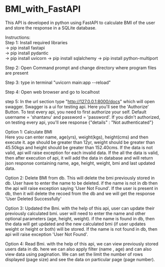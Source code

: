 # BMI_with_FastAPI
  
This API is developed in python using FastAPI to calculate BMI of the user and store the response in a SQLite database.  
  
  
Instructions:  
Step 1: Install required libraries  
-> pip install fastapi  
-> pip install pydantic  
-> pip install uvicorn
-> pip install sqlalchemy
-> pip install python-multiport

Step 2: Open Command prompt and change directory where program files are present  

Step 3: type in terminal "uvicorn main:app --reload"  

Step 4: Open web browser and go to localhost  

step 5:  In the url section type "http://127.0.0.1:8000/docs" which will open swagger. Swagger is a ui for testing api. Here you'll see the 'Authorize' Button.
To test every api, you need to first authorize your self. Default username = 'shantanu' and password = 'password'. If you didn't authorized, on testing every api, you'll see response {"details" : "Not authenticated"}

Option 1: Calculate BMI  
Here you can enter name, age(yrs), weight(kgs), height(cms) and then execute it. age should be greater than 12yr, weight should be greater than 45.50kgs and height should be greater than 152.40cms. If the data is not valid, api will raise exception for each invalid data. If the all the data is valid, then after execution of api, it will add the data in database and will return json response containing name, age, height, weight, bmi and last updated data.  

Option 2: Delete BMI from db. 
This will delete the bmi previously stored in db. User have to enter the name to be deleted. if the name is not in db then the api will raise exception saying 'User Not Found'. If the user is present in db, then it will delete the recoed from the db and we will get the response 'User Deleted Successfully'

Option 3: Updated the Bmi. 
with the help of this api, user can update their previously calculated bmi. user will need to enter the name and other optional parameters (age, height, weight). if the name is found in db, then the data will get updated and the new calculated bmi (if user updates weight or height or both) will be stored. If the name is not found in db, then api will raise exception 'User Not Found'.

Option 4: Read Bmi. 
with the help of this api, we can view previously stored users data in db. here we can also apply filter (name , age) and can also view data using pagination. We can set the limit the number of rows displayed (page size) and see the data on particular page (page number).

